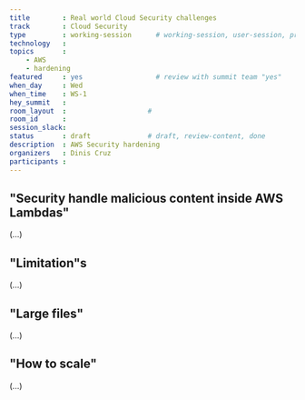 ```yaml
---
title        : Real world Cloud Security challenges 
track        : Cloud Security
type         : working-session      # working-session, user-session, product-session
technology   :
topics       :
    - AWS
    - hardening
featured     : yes                  # review with summit team "yes"
when_day     : Wed
when_time    : WS-1
hey_summit   :
room_layout  :                    #
room_id      :
session_slack: 
status       : draft              # draft, review-content, done
description  : AWS Security hardening
organizers   : Dinis Cruz
participants :
---
```



## "Security handle malicious content inside AWS Lambdas"

(...)

## "Limitation"s

(...)

## "Large files"

(...)

## "How to scale"

(...)



